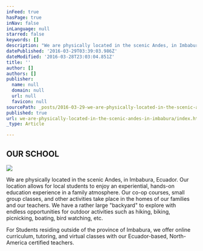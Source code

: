 ```yaml
---
inFeed: true
hasPage: true
inNav: false
inLanguage: null
starred: false
keywords: []
description: "We are physically located in the scenic Andes, in Imbabura, Ecuador. Our location allows for local students to enjoy an experiential, hands-on education experience in a family atmosphere. Our co-op courses, small group classes, and other activities take place in the homes of our\_families and our teachers. We have a rather large “backyard” to explore with endless opportunities for\_outdoor activities such as hiking, biking, picnicking, boating, bird watching, etc."
datePublished: '2016-03-29T03:39:03.986Z'
dateModified: '2016-03-28T23:03:04.851Z'
title: ''
author: []
authors: []
publisher:
  name: null
  domain: null
  url: null
  favicon: null
sourcePath: _posts/2016-03-29-we-are-physically-located-in-the-scenic-andes-in-imbabura.md
published: true
url: we-are-physically-located-in-the-scenic-andes-in-imbabura/index.html
_type: Article

---
```

## OUR SCHOOL
![](https://the-grid-user-content.s3-us-west-2.amazonaws.com/366013af-8a50-478a-9a32-c37fd3117781.jpg)

We are physically located in the scenic Andes, in Imbabura, Ecuador. Our location allows for local students to enjoy an experiential, hands-on education experience in a family atmosphere. Our co-op courses, small group classes, and other activities take place in the homes of our families and our teachers. We have a rather large "backyard" to explore with endless opportunities for outdoor activities such as hiking, biking, picnicking, boating, bird watching, etc.

For Students residing outside of the province of Imbabura, we offer online curriculum, tutoring, and virtual classes with our Ecuador-based, North-America certified teachers.